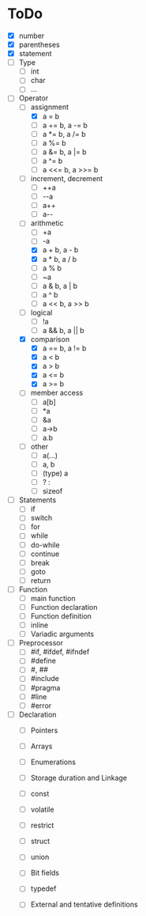# ToDo
- [X] number
- [X] parentheses
- [X] statement
- [ ] Type
  - [ ] int
  - [ ] char
  - [ ] ...
- [ ] Operator
  - [ ] assignment
    - [X] a = b
    - [ ] a += b, a -= b
    - [ ] a *= b, a /= b
    - [ ] a %= b
    - [ ] a &= b, a |= b
    - [ ] a ^= b
    - [ ] a <<= b, a >>= b
  - [ ] increment, decrement
    - [ ] ++a
    - [ ] --a
    - [ ] a++
    - [ ] a--
  - [ ] arithmetic
    - [ ] +a
    - [ ] -a
    - [X] a + b, a - b
    - [X] a * b, a / b
    - [ ] a % b
    - [ ] ~a
    - [ ] a & b, a | b
    - [ ] a ^ b
    - [ ] a << b, a >> b
  - [ ] logical
    - [ ] !a
    - [ ] a && b, a || b
  - [X] comparison
    - [X] a == b, a != b
    - [X] a < b
    - [X] a > b
    - [X] a <= b
    - [X] a >= b
  - [ ] member access
    - [ ] a[b]
    - [ ] *a
    - [ ] &a
    - [ ] a->b
    - [ ] a.b
  - [ ] other
    - [ ] a(...)
    - [ ] a, b
    - [ ] (type) a
    - [ ] ? :
    - [ ] sizeof
- [ ] Statements
  - [ ] if
  - [ ] switch
  - [ ] for
  - [ ] while
  - [ ] do-while
  - [ ] continue
  - [ ] break
  - [ ] goto
  - [ ] return
- [ ] Function
  - [ ] main function
  - [ ] Function declaration
  - [ ] Function definition
  - [ ] inline
  - [ ] Variadic arguments
- [ ] Preprocessor
  - [ ] #if, #ifdef, #ifndef
  - [ ] #define
  - [ ] #, ##
  - [ ] #include
  - [ ] #pragma
  - [ ] #line
  - [ ] #error
- [ ] Declaration
  - [ ] Pointers
  - [ ] Arrays
  - [ ] Enumerations
  - [ ] Storage duration and Linkage
  - [ ] const
  - [ ] volatile
  - [ ] restrict
  - [ ] struct
  - [ ] union
  - [ ] Bit fields
  - [ ] typedef
  - [ ] External and tentative definitions

